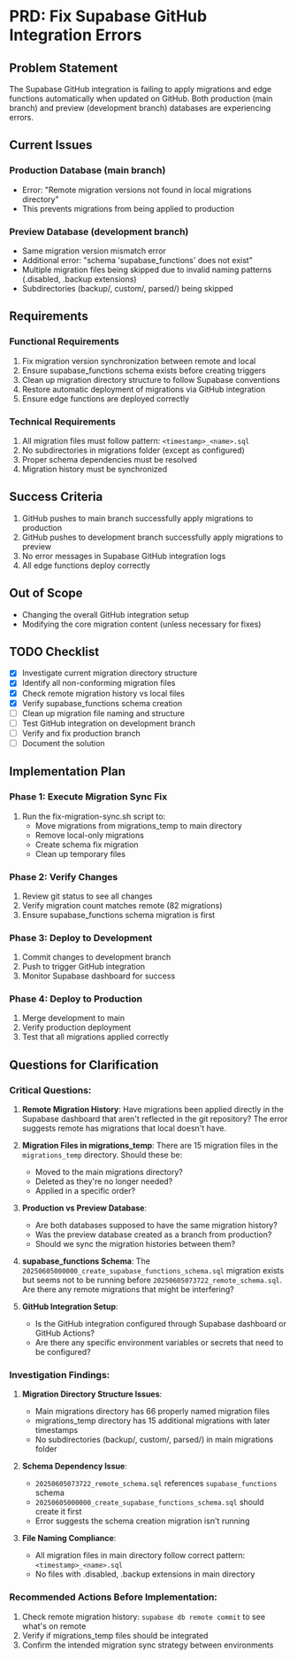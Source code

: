 # PRD: Fix Supabase GitHub Integration Errors

## Problem Statement
The Supabase GitHub integration is failing to apply migrations and edge functions automatically when updated on GitHub. Both production (main branch) and preview (development branch) databases are experiencing errors.

## Current Issues

### Production Database (main branch)
- Error: "Remote migration versions not found in local migrations directory"
- This prevents migrations from being applied to production

### Preview Database (development branch)  
- Same migration version mismatch error
- Additional error: "schema 'supabase_functions' does not exist"
- Multiple migration files being skipped due to invalid naming patterns (.disabled, .backup extensions)
- Subdirectories (backup/, custom/, parsed/) being skipped

## Requirements

### Functional Requirements
1. Fix migration version synchronization between remote and local
2. Ensure supabase_functions schema exists before creating triggers
3. Clean up migration directory structure to follow Supabase conventions
4. Restore automatic deployment of migrations via GitHub integration
5. Ensure edge functions are deployed correctly

### Technical Requirements
1. All migration files must follow pattern: `<timestamp>_<name>.sql`
2. No subdirectories in migrations folder (except as configured)
3. Proper schema dependencies must be resolved
4. Migration history must be synchronized

## Success Criteria
1. GitHub pushes to main branch successfully apply migrations to production
2. GitHub pushes to development branch successfully apply migrations to preview
3. No error messages in Supabase GitHub integration logs
4. All edge functions deploy correctly

## Out of Scope
- Changing the overall GitHub integration setup
- Modifying the core migration content (unless necessary for fixes)

## TODO Checklist
- [x] Investigate current migration directory structure
- [x] Identify all non-conforming migration files
- [x] Check remote migration history vs local files
- [x] Verify supabase_functions schema creation
- [ ] Clean up migration file naming and structure
- [ ] Test GitHub integration on development branch
- [ ] Verify and fix production branch
- [ ] Document the solution

## Implementation Plan

### Phase 1: Execute Migration Sync Fix
1. Run the fix-migration-sync.sh script to:
   - Move migrations from migrations_temp to main directory
   - Remove local-only migrations
   - Create schema fix migration
   - Clean up temporary files

### Phase 2: Verify Changes
1. Review git status to see all changes
2. Verify migration count matches remote (82 migrations)
3. Ensure supabase_functions schema migration is first

### Phase 3: Deploy to Development
1. Commit changes to development branch
2. Push to trigger GitHub integration
3. Monitor Supabase dashboard for success

### Phase 4: Deploy to Production
1. Merge development to main
2. Verify production deployment
3. Test that all migrations applied correctly

## Questions for Clarification

### Critical Questions:
1. **Remote Migration History**: Have migrations been applied directly in the Supabase dashboard that aren't reflected in the git repository? The error suggests remote has migrations that local doesn't have.

2. **Migration Files in migrations_temp**: There are 15 migration files in the `migrations_temp` directory. Should these be:
   - Moved to the main migrations directory?
   - Deleted as they're no longer needed?
   - Applied in a specific order?

3. **Production vs Preview Database**: 
   - Are both databases supposed to have the same migration history?
   - Was the preview database created as a branch from production?
   - Should we sync the migration histories between them?

4. **supabase_functions Schema**: The `20250605000000_create_supabase_functions_schema.sql` migration exists but seems not to be running before `20250605073722_remote_schema.sql`. Are there any remote migrations that might be interfering?

5. **GitHub Integration Setup**: 
   - Is the GitHub integration configured through Supabase dashboard or GitHub Actions?
   - Are there any specific environment variables or secrets that need to be configured?

### Investigation Findings:
1. **Migration Directory Structure Issues**:
   - Main migrations directory has 66 properly named migration files
   - migrations_temp directory has 15 additional migrations with later timestamps
   - No subdirectories (backup/, custom/, parsed/) in main migrations folder
   
2. **Schema Dependency Issue**:
   - `20250605073722_remote_schema.sql` references `supabase_functions` schema
   - `20250605000000_create_supabase_functions_schema.sql` should create it first
   - Error suggests the schema creation migration isn't running

3. **File Naming Compliance**:
   - All migration files in main directory follow correct pattern: `<timestamp>_<name>.sql`
   - No files with .disabled, .backup extensions in main directory

### Recommended Actions Before Implementation:
1. Check remote migration history: `supabase db remote commit` to see what's on remote
2. Verify if migrations_temp files should be integrated
3. Confirm the intended migration sync strategy between environments